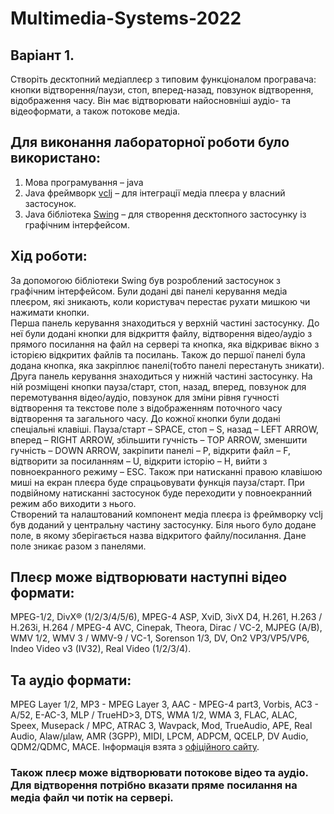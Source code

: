 # Multimedia-Systems-2022
 
## Варіант 1. 
Створіть десктопний медіаплеєр з типовим функціоналом програвача: кнопки відтворення/паузи, стоп, вперед-назад, повзунок відтворення, відображення часу. Він має відтворювати найосновніші аудіо- та відеоформати, а також потокове медіа.
## Для виконання лабораторної роботи було використано:
1)	Мова програмування – java
2)	Java фреймворк  [vclj](https://www.videolan.org/vlc/libvlc.html) – для інтеграції медіа плеєра у власний застосунок.
3)	Java бібліотека [Swing](https://docs.oracle.com/javase/7/docs/api/javax/swing/package-summary.html) – для створення десктопного застосунку із графічним інтерфейсом.
## Хід роботи: 
 За допомогою бібліотеки Swing був розроблений застосунок з графічним інтерфейсом. Були додані дві панелі керування медіа плеєром, які зникають, коли користувач перестає рухати мишкою чи нажимати кнопки. <br />
Перша панель керування знаходиться у верхній частині застосунку. До неї були додані кнопки для відкриття файлу, відтворення відео/аудіо з прямого посилання на файл на сервері та кнопка, яка відкриває вікно з історією відкритих файлів та посилань. Також до першої панелі була додана кнопка, яка закріплює панелі(тобто панелі перестануть зникати). <br />
Друга панель керування знаходиться у нижній частині застосунку. На ній розміщені кнопки пауза/старт, стоп, назад, вперед, повзунок для перемотування відео/аудіо, повзунок для зміни рівня гучності відтворення та текстове поле з відображенням поточного часу відтворення та загального часу.
До кожної кнопки були додані спеціальні клавіші. Пауза/старт – SPACE, стоп – S, назад – LEFT ARROW, вперед – RIGHT ARROW, збільшити гучність – TOP ARROW, зменшити гучність – DOWN ARROW, закріпити панелі – P, відкрити файл – F, відтворити за посиланням – U, відкрити історію – H, вийти з повноекранного режиму – ESC. Також при натисканні правою клавішою миші на екран плеєра буде спрацьовувати функція пауза/старт. При подвійному натисканні застосунок буде переходити у повноекранний режим або виходити з нього.<br />
Створений та налаштований компонент медіа плеєра із фреймворку vclj був доданий у центральну частину застосунку. Біля нього було додане поле, в якому зберігається назва відкритого файлу/посилання. Дане поле зникає разом з панелями.
## Плеєр може відтворювати наступні відео формати: 
MPEG-1/2, DivX® (1/2/3/4/5/6), MPEG-4 ASP, XviD, 3ivX D4, H.261, H.263 / H.263i, H.264 / MPEG-4 AVC, Cinepak, Theora, Dirac / VC-2, MJPEG (A/B), WMV 1/2, WMV 3 / WMV-9 / VC-1, Sorenson 1/3, DV, On2 VP3/VP5/VP6, Indeo Video v3 (IV32), Real Video (1/2/3/4). 
## Та аудіо формати: 
MPEG Layer 1/2, MP3 - MPEG Layer 3, AAC - MPEG-4 part3, Vorbis, AC3 - A/52, E-AC-3, MLP / TrueHD>3, DTS, WMA 1/2, WMA 3, FLAC, ALAC, Speex, Musepack / MPC, ATRAC 3, Wavpack, Mod, TrueAudio, APE, Real Audio, Alaw/µlaw, AMR (3GPP), MIDI, LPCM, ADPCM, QCELP, DV Audio, QDM2/QDMC, MACE.
Інформація взята з [офіційного сайту](https://www.videolan.org/vlc/features.html).
### Також плеєр може відтворювати потокове відео та аудіо. Для відтворення потрібно вказати пряме посилання на медіа файл чи потік на сервері.
